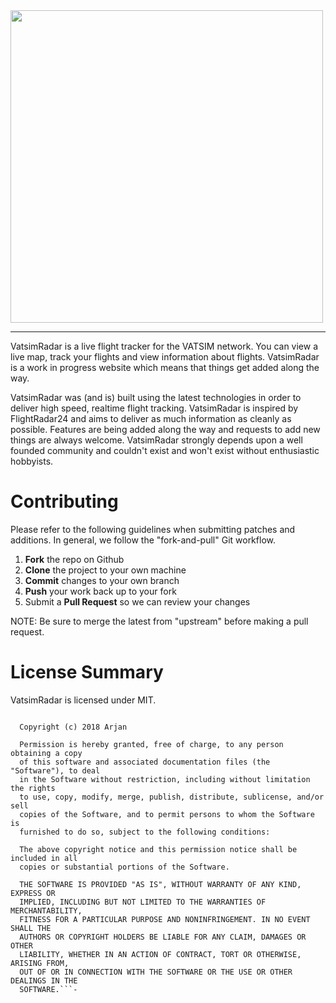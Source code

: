 <img href="https://vatsimradar.com/" src="https://vatsimradar.com/img/logo-dark.svg" width="500">

---

VatsimRadar is a live flight tracker for the VATSIM network. You can view a live map, track your flights and view information about flights. VatsimRadar is a work in progress website which means that things get added along the way.

VatsimRadar was (and is) built using the latest technologies in order to deliver high speed, realtime flight tracking. VatsimRadar is inspired by FlightRadar24 and aims to deliver as much information as cleanly as possible. Features are being added along the way and requests to add new things are always welcome. VatsimRadar strongly depends upon a well founded community and couldn't exist and won't exist without enthusiastic hobbyists.

# Contributing
Please refer to the following guidelines when submitting patches and additions. In general, we follow the "fork-and-pull" Git workflow.
1. **Fork** the repo on Github
2. **Clone** the project to your own machine
3. **Commit** changes to your own branch
4. **Push** your work back up to your fork
5. Submit a **Pull Request** so we can review your changes

NOTE: Be sure to merge the latest from "upstream" before making a pull request.

# License Summary
VatsimRadar is licensed under MIT.

```MIT License
  
  Copyright (c) 2018 Arjan
  
  Permission is hereby granted, free of charge, to any person obtaining a copy
  of this software and associated documentation files (the "Software"), to deal
  in the Software without restriction, including without limitation the rights
  to use, copy, modify, merge, publish, distribute, sublicense, and/or sell
  copies of the Software, and to permit persons to whom the Software is
  furnished to do so, subject to the following conditions:
  
  The above copyright notice and this permission notice shall be included in all
  copies or substantial portions of the Software.
  
  THE SOFTWARE IS PROVIDED "AS IS", WITHOUT WARRANTY OF ANY KIND, EXPRESS OR
  IMPLIED, INCLUDING BUT NOT LIMITED TO THE WARRANTIES OF MERCHANTABILITY,
  FITNESS FOR A PARTICULAR PURPOSE AND NONINFRINGEMENT. IN NO EVENT SHALL THE
  AUTHORS OR COPYRIGHT HOLDERS BE LIABLE FOR ANY CLAIM, DAMAGES OR OTHER
  LIABILITY, WHETHER IN AN ACTION OF CONTRACT, TORT OR OTHERWISE, ARISING FROM,
  OUT OF OR IN CONNECTION WITH THE SOFTWARE OR THE USE OR OTHER DEALINGS IN THE
  SOFTWARE.```-
